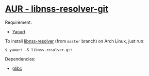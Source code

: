 # [AUR - libnss-resolver-git](https://aur.archlinux.org/packages/libnss-resolver-git/)

Requirement:

- [Yaourt](https://wiki.archlinux.org/index.php/Yaourt)

To install [libnss-resolver](https://github.com/azukiapp/libnss-resolver) (from `master` branch) on Arch Linux, just run:

```
$ yaourt -S libnss-resolver-git
```

Dependencies:

- [glibc](https://www.archlinux.org/packages/core/i686/glibc/)
